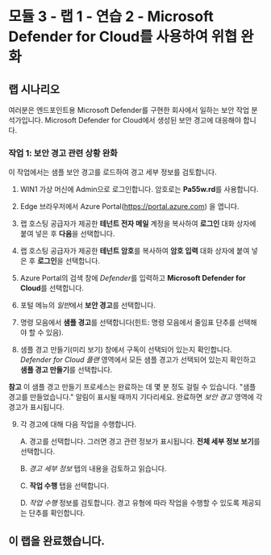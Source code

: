 ﻿# 모듈 3 - 랩 1 - 연습 2 - Microsoft Defender for Cloud를 사용하여 위협 완화

## 랩 시나리오

여러분은 엔드포인트용 Microsoft Defender를 구현한 회사에서 일하는 보안 작업 분석가입니다. Microsoft Defender for Cloud에서 생성된 보안 경고에 대응해야 합니다.

### 작업 1: 보안 경고 관련 상황 완화

이 작업에서는 샘플 보안 경고를 로드하여 경고 세부 정보를 검토합니다.

1. WIN1 가상 머신에 Admin으로 로그인합니다. 암호로는 **Pa55w.rd**를 사용합니다.  

2. Edge 브라우저에서 Azure Portal(https://portal.azure.com) 을 엽니다.

3. 랩 호스팅 공급자가 제공한 **테넌트 전자 메일** 계정을 복사하여 **로그인** 대화 상자에 붙여 넣은 후 **다음**을 선택합니다.

4. 랩 호스팅 공급자가 제공한 **테넌트 암호**를 복사하여 **암호 입력** 대화 상자에 붙여 넣은 후 **로그인**을 선택합니다.

5. Azure Portal의 검색 창에 *Defender*를 입력하고 **Microsoft Defender for Cloud**를 선택합니다.

6. 포털 메뉴의 *일반*에서 **보안 경고**를 선택합니다.

7. 명령 모음에서 **샘플 경고**를 선택합니다(힌트: 명령 모음에서 줄임표 단추를 선택해야 할 수 있음).

8. 샘플 경고 만들기(미리 보기) 창에서 구독이 선택되어 있는지 확인합니다.  *Defender for Cloud 플랜* 영역에서 모든 샘플 경고가 선택되어 있는지 확인하고 **샘플 경고 만들기**를 선택합니다.  

**참고** 이 샘플 경고 만들기 프로세스는 완료하는 데 몇 분 정도 걸릴 수 있습니다. "샘플 경고를 만들었습니다." 알림이 표시될 때까지 기다리세요. 완료하면 *보안 경고* 영역에 각 경고가 표시됩니다.

9. 각 경고에 대해 다음 작업을 수행합니다.

    A. 경고를 선택합니다. 그러면 경고 관련 정보가 표시됩니다.  **전체 세부 정보 보기**를 선택합니다.

    B. *경고 세부 정보* 탭의 내용을 검토하고 읽습니다.

    C. **작업 수행** 탭을 선택합니다.

    D. *작업 수행* 정보를 검토합니다. 경고 유형에 따라 작업을 수행할 수 있도록 제공되는 단추를 확인합니다.

## 이 랩을 완료했습니다.
